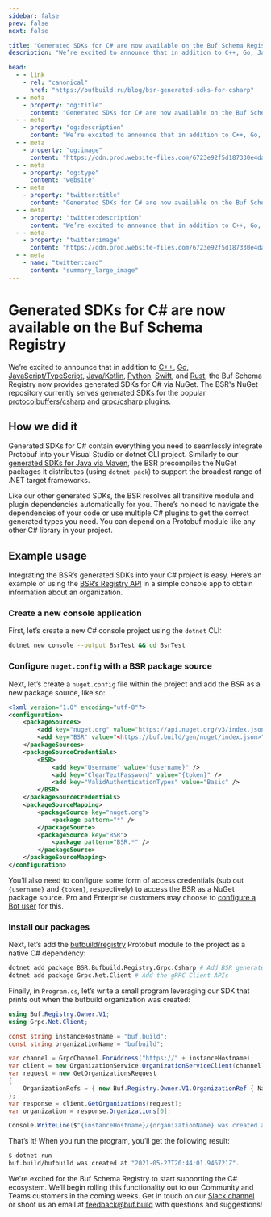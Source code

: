 ```yaml
---
sidebar: false
prev: false
next: false

title: "Generated SDKs for C# are now available on the Buf Schema Registry"
description: "We’re excited to announce that in addition to C++, Go, JavaScript/TypeScript, Java/Kotlin, Python, Swift, and Rust, the Buf Schema Registry now provides generated SDKs for C# via NuGet."

head:
  - - link
    - rel: "canonical"
      href: "https://bufbuild.ru/blog/bsr-generated-sdks-for-csharp"
  - - meta
    - property: "og:title"
      content: "Generated SDKs for C# are now available on the Buf Schema Registry"
  - - meta
    - property: "og:description"
      content: "We’re excited to announce that in addition to C++, Go, JavaScript/TypeScript, Java/Kotlin, Python, Swift, and Rust, the Buf Schema Registry now provides generated SDKs for C# via NuGet."
  - - meta
    - property: "og:image"
      content: "https://cdn.prod.website-files.com/6723e92f5d187330e4da8144/674fa93515a983e9cf347d5c_C%23%20SDKs.png"
  - - meta
    - property: "og:type"
      content: "website"
  - - meta
    - property: "twitter:title"
      content: "Generated SDKs for C# are now available on the Buf Schema Registry"
  - - meta
    - property: "twitter:description"
      content: "We’re excited to announce that in addition to C++, Go, JavaScript/TypeScript, Java/Kotlin, Python, Swift, and Rust, the Buf Schema Registry now provides generated SDKs for C# via NuGet."
  - - meta
    - property: "twitter:image"
      content: "https://cdn.prod.website-files.com/6723e92f5d187330e4da8144/674fa93515a983e9cf347d5c_C%23%20SDKs.png"
  - - meta
    - name: "twitter:card"
      content: "summary_large_image"
---
```


# Generated SDKs for C# are now available on the Buf Schema Registry

We’re excited to announce that in addition to [C++](/docs/bsr/generated-sdks/cmake/index.md), [Go](/docs/bsr/generated-sdks/go/index.md), [JavaScript/TypeScript](/docs/bsr/generated-sdks/npm/index.md), [Java/Kotlin](/docs/bsr/generated-sdks/maven/index.md), [Python](/docs/bsr/generated-sdks/python/index.md), [Swift](/docs/bsr/generated-sdks/swift/index.md), and [Rust](/docs/bsr/generated-sdks/cargo/index.md), the Buf Schema Registry now provides generated SDKs for C# via NuGet. The BSR's NuGet repository currently serves generated SDKs for the popular [protocolbuffers/csharp](https://buf.build/protocolbuffers/csharp) and [grpc/csharp](https://buf.build/grpc/csharp) plugins.

## How we did it

Generated SDKs for C# contain everything you need to seamlessly integrate Protobuf into your Visual Studio or dotnet CLI project. Similarly to our [generated SDKs for Java via Maven](/docs/bsr/generated-sdks/maven/index.md), the BSR precompiles the NuGet packages it distributes (using `dotnet pack`) to support the broadest range of .NET target frameworks.

Like our other generated SDKs, the BSR resolves all transitive module and plugin dependencies automatically for you. There’s no need to navigate the dependencies of your code or use multiple C# plugins to get the correct generated types you need. You can depend on a Protobuf module like any other C# library in your project.

## Example usage

Integrating the BSR’s generated SDKs into your C# project is easy. Here’s an example of using the [BSR’s Registry API](https://buf.build/bufbuild/registry) in a simple console app to obtain information about an organization.

### Create a new console application

First, let’s create a new C# console project using the `dotnet` CLI:

```bash
dotnet new console --output BsrTest && cd BsrTest
```

### Configure `nuget.config` with a BSR package source

Next, let’s create a `nuget.config` file within the project and add the BSR as a new package source, like so:

```xml
<?xml version="1.0" encoding="utf-8"?>
<configuration>
    <packageSources>
        <add key="nuget.org" value="https://api.nuget.org/v3/index.json" protocolVersion="3" />
        <add key="BSR" value="<https://buf.build/gen/nuget/index.json>" protocolVersion="3" />
    </packageSources>
    <packageSourceCredentials>
        <BSR>
            <add key="Username" value="{username}" />
            <add key="ClearTextPassword" value="{token}" />
            <add key="ValidAuthenticationTypes" value="Basic" />
        </BSR>
    </packageSourceCredentials>
    <packageSourceMapping>
        <packageSource key="nuget.org">
            <package pattern="*" />
        </packageSource>
        <packageSource key="BSR">
            <package pattern="BSR.*" />
        </packageSource>
    </packageSourceMapping>
</configuration>
```

You’ll also need to configure some form of access credentials (sub out `{username}` and `{token}`, respectively) to access the BSR as a NuGet package source. Pro and Enterprise customers may choose to [configure a Bot user](/docs/bsr/admin/instance/bot-users/index.md) for this.

### Install our packages

Next, let’s add the [bufbuild/registry](https://buf.build/bufbuild/registry) Protobuf module to the project as a native C# dependency:

```bash
dotnet add package BSR.Bufbuild.Registry.Grpc.Csharp # Add BSR generated SDK
dotnet add package Grpc.Net.Client # Add the gRPC Client APIs
```

Finally, in `Program.cs`, let’s write a small program leveraging our SDK that prints out when the bufbuild organization was created:

```csharp
using Buf.Registry.Owner.V1;
using Grpc.Net.Client;

const string instanceHostname = "buf.build";
const string organizationName = "bufbuild";

var channel = GrpcChannel.ForAddress("https://" + instanceHostname);
var client = new OrganizationService.OrganizationServiceClient(channel);
var request = new GetOrganizationsRequest
{
    OrganizationRefs = { new Buf.Registry.Owner.V1.OrganizationRef { Name = organizationName } }
};
var response = client.GetOrganizations(request);
var organization = response.Organizations[0];

Console.WriteLine($"{instanceHostname}/{organizationName} was created at {organization.CreateTime}.");
```

That’s it! When you run the program, you’ll get the following result:

```bash
$ dotnet run
buf.build/bufbuild was created at "2021-05-27T20:44:01.946721Z".
```

We're excited for the Buf Schema Registry to start supporting the C# ecosystem. We’ll begin rolling this functionality out to our Community and Teams customers in the coming weeks. Get in touch on our [Slack channel](https://buf.build/b/slack) or shoot us an email at [feedback@buf.build](mailto:feedback@buf.build) with questions and suggestions!

‍
